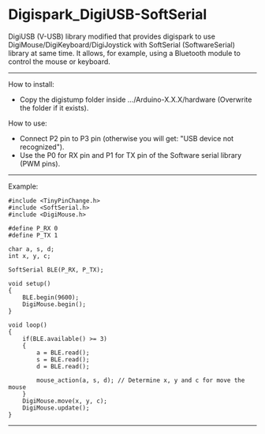 # Digispark_DigiUSB-SoftSerial

DigiUSB (V-USB) library modified that provides digispark to use DigiMouse/DigiKeyboard/DigiJoystick with SoftSerial (SoftwareSerial) library at same time. It allows, for example, using a Bluetooth module to control the mouse or keyboard.

-------------------------------------------------------------------------------------------------------------------------

How to install:
  - Copy the digistump folder inside .../Arduino-X.X.X/hardware (Overwrite the folder if it exists).

How to use:
  - Connect P2 pin to P3 pin (otherwise you will get: "USB device not recognized").
  - Use the P0 for RX pin and P1 for TX pin of the Software serial library (PWM pins).

-------------------------------------------------------------------------------------------------------------------------

Example:

```
#include <TinyPinChange.h>
#include <SoftSerial.h>
#include <DigiMouse.h>

#define P_RX 0
#define P_TX 1

char a, s, d;
int x, y, c;

SoftSerial BLE(P_RX, P_TX);

void setup()
{
    BLE.begin(9600);
    DigiMouse.begin();
}

void loop()
{
    if(BLE.available() >= 3)
    {
        a = BLE.read();
        s = BLE.read();
        d = BLE.read();
        
        mouse_action(a, s, d); // Determine x, y and c for move the mouse
    }
    DigiMouse.move(x, y, c);
    DigiMouse.update();
}
```

-------------------------------------------------------------------------------------------------------------------------
